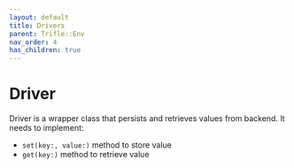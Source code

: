 ```yaml
---
layout: default
title: Drivers
parent: Trifle::Env
nav_order: 4
has_children: true
---
```


# Driver

Driver is a wrapper class that persists and retrieves values from backend. It needs to implement:
- `set(key:, value:)` method to store value
- `get(key:)` method to retrieve value
